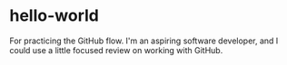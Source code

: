 # hello-world
For practicing the GitHub flow.
I'm an aspiring software developer, and I could use a little focused review on working with GitHub.
